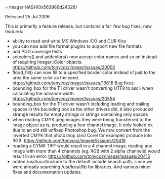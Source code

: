 = Imager HASH(0x563986d24328)

Released 25 Jul 2006

This is primarily a feature release, but contains a fair few bug fixes, new features:
- ability to read and write MS Windows ICO and CUR files 
- you can now add file format plugins to support new file formats 
- add POD coverage tests 
- setcolors() and addcolors() now accept color names and so on instead of requiring Imager::Color objects. https://github.com/tonycoz/imager/isssues/20056 
- flood_fill() can now fill to a specified border color instead of just to the area the same color as the seed. https://github.com/tonycoz/imager/isssues/19618 Bug fixes: 
- bounding_box for the T1 driver wasn't converting UTF8 to ascii when calculating the advance width. https://github.com/tonycoz/imager/isssues/20554 
- bounding_box for the T1 driver wasn't including leading and trailing spaces in the bounding box as the other drivers did, it also produced strange results for empty strings or strings containing only spaces 
- when reading CMYK jpeg images they were being transferred to the image object as is, producing a four channel image. It only looked ok due to an old still unfixed Photoshop bug. We now convert from the inverted CMYK that photoshop (and Corel for example) produce into RGB. https://github.com/tonycoz/imager/isssues/20416 
- reading a CYMK TIFF would result in a 4 channel image, reading any image with more than 4 channels (eg. RGB with 2 alpha channels) would result in an error. https://github.com/tonycoz/imager/isssues/20415 
- added /usr/local/include to the default include search path, since we were already searching /usr/local/lib for libraries. And various minor fixes and documentation updates.